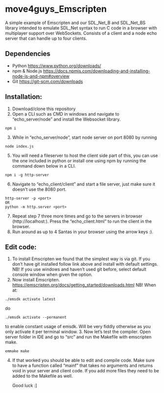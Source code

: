 
# move4guys_Emscripten
A simple example of Emscripten and our SDL_Net_B and SDL_Net_BS library intended to emulate SDL_Net syntax to run C code in a browser with multiplayer support over WebSockets.
Consists of a client and a node echo server that can handle up to four clients.


## Dependencies
   - Python          https://www.python.org/downloads/
   - npm & Node.js   https://docs.npmjs.com/downloading-and-installing-node-js-and-npm#overview
   - Git             https://git-scm.com/downloads

## Installation:
1.	Download/clone this repository 
2.	Open a CLI such as CMD in windows and navigate to “echo_server/node” and install the Websocket library. 
```
npm i
```
3.	While in “echo_server/node”, start node server on port 8080 by running
```
node index.js
```
5.	You will need a fileserver to host the client side part of this, you can use the one included in python or install one using npm by running the command down below in a CLI.
```
npm i -g http-server
```
6.	Navigate to “echo_client/client” and start a file server, just make sure it doesn't use the 8080 port.
```
http-server -p <port>
OR
python -m http.server <port>
```
7.	Repeat step 7 three more times and go to the servers in browser (http://localhost:<port>). Press the “echo_client.html” to run the client in the browser. 
8.	Run around as up to 4 Santas in your browser using the arrow keys :).  

## Edit code:

1.	To install Emscripten we found that the simplest way is via git. If you don’t have git installed follow link above and install with default settings. 
    NB! If you use windows and haven’t used git before, select default console window when given the option. 
2.	Now install Emscripten. https://emscripten.org/docs/getting_started/downloads.html
    NB! When at:
```
./emsdk activate latest
```
   do
```
./emsdk activate --permanent
```
   to enable constant usage of emsdk. Will be very fiddly otherwise as you only activate it per terminal window. 
3.	Now let’s test the compiler. Open server folder in IDE and go to “src” and run the Makefile with emscripten make.
```
emmake make
```
4.	If that worked you should be able to edit and compile code. Make sure to have a function called “mainf” that takes no arguments and returns void in your server and client       code. If you add more files they need to be added to the Makefile as well.

    Good luck :]   


